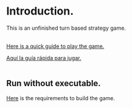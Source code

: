 # Introduction.

This is an unfinished turn based strategy game.
<br>
<br>

[Here is a quick guide to play the game.](Quick_Guide.md)

[Aquí la guía rápida para jugar.](Guía_rápida.md)
<br>
<br>

## Run without executable.

[Here](https://github.com/aefren/dark-fantasy/blob/master/Readme.txt) is the requirements to build the game.
